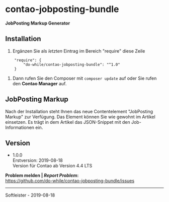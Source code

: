 # contao-jobposting-bundle
**JobPosting Markup Generator**

## Installation
1. Ergänzen Sie als _letzten_ Eintrag im Bereich "require" diese Zeile
```
    "require": {
        "do-while/contao-jobposting-bundle": "^1.0"
    }
```
1. Dann rufen Sie den Composer mit `composer update` auf oder Sie rufen den **Contao Manager** auf.


## JobPosting Markup
Nach der Installation steht Ihnen das neue Contentelement "JobPosting Markup" zur Verfügung. 
Das Element können Sie wie gewohnt im Artikel einsetzen. Es trägt in dem Artikel das JSON-Snippet mit den Job-Informationen ein.





## Version
* 1.0.0<br>Erstversion: 2019-08-18<br>Version für Contao ab Version 4.4 LTS


**Problem melden | *Report Problem*:**<br>
https://github.com/do-while/contao-jobposting-bundle/issues

___
Softleister - 2019-08-18
